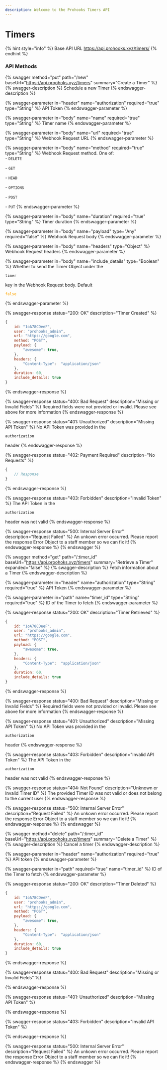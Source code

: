 ```yaml
---
description: Welcome to the Prohooks Timers API
---
```


# Timers

{% hint style="info" %}
Base API URL https://api.prohooks.xyz/timers/
{% endhint %}

### API Methods

{% swagger method="put" path="/new" baseUrl="https://api.proohoks.xyz/timers" summary="Create a Timer" %}
{% swagger-description %}
Schedule a new Timer
{% endswagger-description %}

{% swagger-parameter in="header" name="authorization" required="true" type="String" %}
API Token
{% endswagger-parameter %}

{% swagger-parameter in="body" name="name" required="true" type="String" %}
Timer name
{% endswagger-parameter %}

{% swagger-parameter in="body" name="url" required="true" type="String" %}
Webhook Request URL
{% endswagger-parameter %}

{% swagger-parameter in="body" name="method" required="true" type="String" %}
Webhook Request method. One of:\
\- `DELETE`

\- `GET`

\- `HEAD`

\- `OPTIONS`

\- `POST`

\- `PUT`
{% endswagger-parameter %}

{% swagger-parameter in="body" name="duration" required="true" type="String" %}
Timer duration
{% endswagger-parameter %}

{% swagger-parameter in="body" name="payload" type="Any" required="false" %}
Webhook Request body
{% endswagger-parameter %}

{% swagger-parameter in="body" name="headers" type="Object" %}
Webhook Request headers
{% endswagger-parameter %}

{% swagger-parameter in="body" name="include_details" type="Boolean" %}
Whether to send the Timer Object under the 

`timer`

 key in the Webhook Request body. Default 

<mark style="color:orange;">

`false`

</mark>
{% endswagger-parameter %}

{% swagger-response status="200: OK" description="Timer Created" %}
```javascript
{
    id: "1oA78CDeeF",
    user: "prohooks_admin",
    url: "https://google.com",
    method: "POST",
    payload: {
        "awesome": true,
    },
    headers: {
        "Content-Type":  "application/json"
    },
    duration: 60,
    include_details: true
}
```
{% endswagger-response %}

{% swagger-response status="400: Bad Request" description="Missing or Invalid Fields" %}
Required fields were not provided or invalid. Please see above for more information
{% endswagger-response %}

{% swagger-response status="401: Unauthorized" description="Missing API Token" %}
No API Token was provided in the 

`authorization`

 header
{% endswagger-response %}

{% swagger-response status="402: Payment Required" description="No Requests" %}
```javascript
{
    // Response
}
```
{% endswagger-response %}

{% swagger-response status="403: Forbidden" description="Invalid Token" %}
The API Token in the 

`authorization`

 header was not valid
{% endswagger-response %}

{% swagger-response status="500: Internal Server Error" description="Request Failed" %}
An unkown error occurred. Please report the response Error Object to a staff member so we can fix it!
{% endswagger-response %}
{% endswagger %}

{% swagger method="get" path="/:timer_id" baseUrl="https://api.proohoks.xyz/timers" summary="Retrieve a Timer" expanded="false" %}
{% swagger-description %}
Fetch information about a Timer
{% endswagger-description %}

{% swagger-parameter in="header" name="authorization" type="String" required="true" %}
API Token
{% endswagger-parameter %}

{% swagger-parameter in="path" name="timer_id" type="String" required="true" %}
ID of the Timer to fetch
{% endswagger-parameter %}

{% swagger-response status="200: OK" description="Timer Retrieved" %}
```javascript
{
    id: "1oA78CDeeF",
    user: "prohooks_admin",
    url: "https://google.com",
    method: "POST",
    payload: {
        "awesome": true,
    },
    headers: {
        "Content-Type":  "application/json"
    },
    duration: 60,
    include_details: true
}
```
{% endswagger-response %}

{% swagger-response status="400: Bad Request" description="Missing or Invalid Fields" %}
Required fields were not provided or invalid. Please see above for more information
{% endswagger-response %}

{% swagger-response status="401: Unauthorized" description="Missing API Token" %}
No API Token was provided in the 

`authorization`

 header
{% endswagger-response %}

{% swagger-response status="403: Forbidden" description="Invalid API Token" %}
The API Token in the 

`authorization`

 header was not valid
{% endswagger-response %}

{% swagger-response status="404: Not Found" description="Unknown or Invalid Timer ID" %}
The provided Timer ID was not valid or does not belong to the current user
{% endswagger-response %}

{% swagger-response status="500: Internal Server Error" description="Request Failed" %}
An unkown error occurred. Please report the response Error Object to a staff member so we can fix it!
{% endswagger-response %}
{% endswagger %}

{% swagger method="delete" path="/:timer_id" baseUrl="https://api.proohoks.xyz/timers" summary="Delete a Timer" %}
{% swagger-description %}
Cancel a timer
{% endswagger-description %}

{% swagger-parameter in="header" name="authorization" required="true" %}
API token
{% endswagger-parameter %}

{% swagger-parameter in="path" required="true" name="timer_id" %}
ID of the Timer to fetch
{% endswagger-parameter %}

{% swagger-response status="200: OK" description="Timer Deleted" %}
```javascript
{
    id: "1oA78CDeeF",
    user: "prohooks_admin",
    url: "https://google.com",
    method: "POST",
    payload: {
        "awesome": true,
    },
    headers: {
        "Content-Type":  "application/json"
    },
    duration: 60,
    include_details: true
}
```
{% endswagger-response %}

{% swagger-response status="400: Bad Request" description="Missing or Invalid Fields" %}

{% endswagger-response %}

{% swagger-response status="401: Unauthorized" description="Missing API Token" %}

{% endswagger-response %}

{% swagger-response status="403: Forbidden" description="Invalid API Token" %}

{% endswagger-response %}

{% swagger-response status="500: Internal Server Error" description="Request Failed" %}
An unkown error occurred. Please report the response Error Object to a staff member so we can fix it!
{% endswagger-response %}
{% endswagger %}
